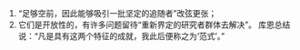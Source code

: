 1. “足够空前，因此能够吸引一批坚定的追随者”改弦更张；
 2. 它们是开放性的，有许多问题留待“重新界定的研究者群体去解决”。
 库恩总结说：“凡是具有这两个特征的成就，我此后便称之为‘范式’。”  